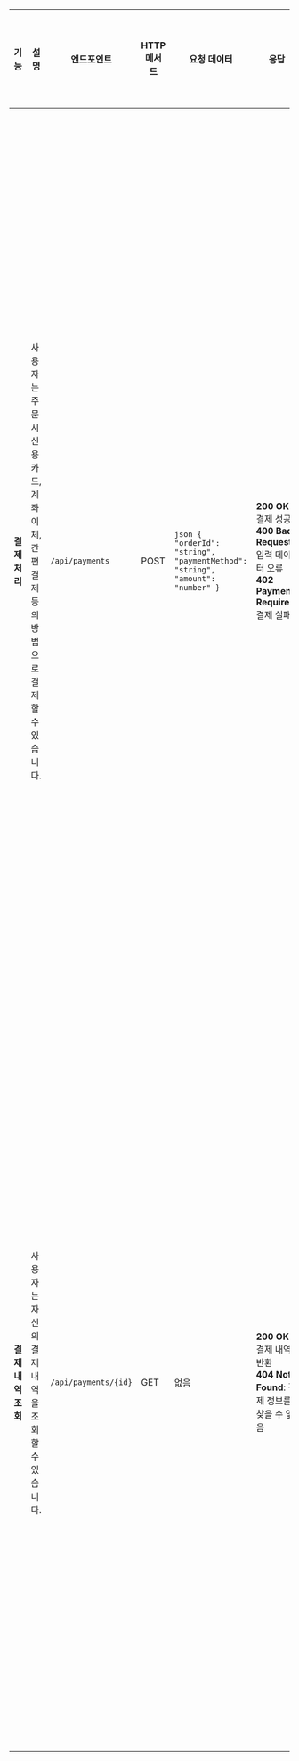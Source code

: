 | **기능**                | **설명**                                                                                                                                                          | **엔드포인트**         | **HTTP 메서드** | **요청 데이터**                                                                                                                                                                                                                                                                                           | **응답**                                                                                 | **데이터 흐름**                                                                                                                                                                                                            | **시나리오 및 흐름**                                                                                                                                                                                              | **에러 처리**                                                                                                                                                          | **테스트 케이스**                                                                                    |
|-------------------------|-------------------------------------------------------------------------------------------------------------------------------------------------------------------|------------------------|-----------------|-------------------------------------------------------------------------------------------------------------------------------------------------------------------------------------------------------------------------------------------------------------------|------------------------------------------------------------------------------------------|------------------------------------------------------------------------------------------------------------------------------------------------------------------------------------------------------------------------|----------------------------------------------------------------------------------------------------------------------------------------------------------------------------------------------------------------|-----------------------------------------------------------------------------------------------------------------------------------------------------------------------|-------------------------------------------------------------------------------------------------------|
| **결제 처리**           | 사용자는 주문 시 신용카드, 계좌이체, 간편결제 등의 방법으로 결제할 수 있습니다.                                                                                     | `/api/payments`         | POST            | ```json { "orderId": "string", "paymentMethod": "string", "amount": "number" } ```                                                                                                                                                                                | **200 OK**: 결제 성공<br>**400 Bad Request**: 입력 데이터 오류<br>**402 Payment Required**: 결제 실패 | 사용자가 결제 요청을 서버로 전송 → 서버는 입력 정보와 결제 정보를 검증 후 결제 처리 → 결제 성공 시 DB에 결제 내역 저장                                                                                                                  | 사용자가 결제 정보 입력 후 '결제' 클릭 → 서버가 결제 처리 후 결제 성공 시 주문이 완료되고 사용자에게 알림 → 결제 내역이 DB에 저장되고 주문 내역 페이지로 리다이렉트                                                                                                 | **결제 처리 에러**: 잘못된 결제 정보 또는 결제 실패 시 적절한 오류 메시지 표시                                                                                                                                   | **결제 처리 테스트**: 올바른 결제 정보 입력 시 성공, 잘못된 정보 입력 시 실패, 결제 실패 시 적절한 메시지 반환                                         |
| **결제 내역 조회**      | 사용자는 자신의 결제 내역을 조회할 수 있습니다.                                                                                                                  | `/api/payments/{id}`    | GET             | 없음                                                                                                                                                                                                                                                                                                     | **200 OK**: 결제 내역 반환<br>**404 Not Found**: 결제 정보를 찾을 수 없음                               | 사용자가 결제 내역 조회 요청을 서버로 전송 → 서버는 DB에서 해당 사용자의 결제 데이터를 조회 후 반환                                                                                                                                 | 사용자가 결제 내역 페이지에 접속하여 특정 결제 내역을 조회 → 서버가 해당 결제 정보를 조회하여 페이지에 표시                                                                                                                                   | **결제 내역 조회 에러**: 서버 오류 또는 잘못된 결제 ID로 인해 결제 내역을 불러오지 못할 경우 '결제 내역을 불러오지 못했습니다' 메시지 표시                                                                                          | **결제 내역 조회 테스트**: 올바른 결제 ID로 요청 시 성공, 잘못된 결제 ID 또는 서버 오류 시 실패                                              |
